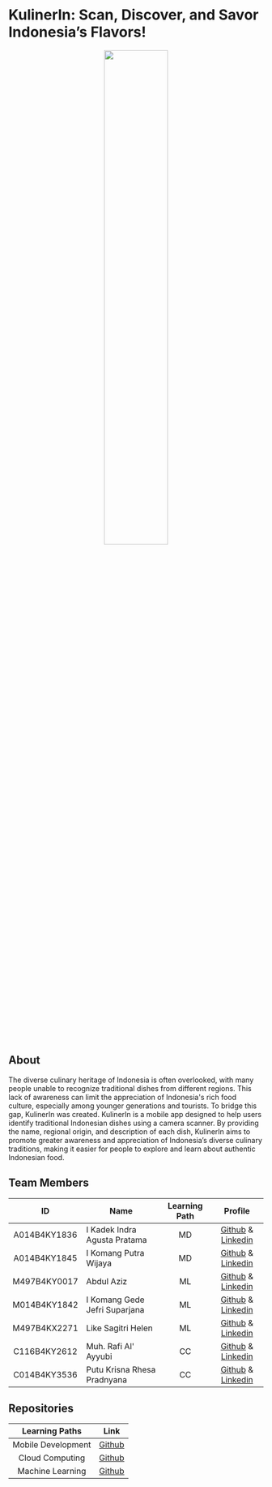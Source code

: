 # KulinerIn: Scan, Discover, and Savor Indonesia’s Flavors!

<div align="center">
<img src="https://github.com/user-attachments/assets/9880eb06-fd69-4dba-860f-044f0e30a082" width="50%" height="50%" >
</div>

## About

The diverse culinary heritage of Indonesia is often overlooked, with many people unable to recognize traditional dishes from different regions. This lack of awareness can limit the appreciation of Indonesia's rich food culture, especially among younger generations and tourists. To bridge this gap, KulinerIn was created. KulinerIn is a mobile app designed to help users identify traditional Indonesian dishes using a camera scanner. By providing the name, regional origin, and description of each dish, KulinerIn aims to promote greater awareness and appreciation of Indonesia’s diverse culinary traditions, making it easier for people to explore and learn about authentic Indonesian food.

## Team Members

|      ID      | Name                          | Learning Path |                                                         Profile                                                         |
| :----------: | ----------------------------- | :-----------: | :---------------------------------------------------------------------------------------------------------------------: |
| A014B4KY1836 | I Kadek Indra Agusta Pratama  |      MD       |     [Github](https://github.com/dduuddeekk) & [Linkedin](https://www.linkedin.com/in/i-kadek-indra-agusta-pratama/)     |
| A014B4KY1845 | I Komang Putra Wijaya         |      MD       | [Github](https://github.com/ikmgputrawijaya) & [Linkedin](https://www.linkedin.com/in/i-komang-putra-wijaya-883031262/) |
| M497B4KY0017 | Abdul Aziz                    |      ML       |           [Github](https://github.com/AlexA320) & [Linkedin](https://www.linkedin.com/in/abdulaziezofficial/)           |
| M014B4KY1842 | I Komang Gede Jefri Suparjana |      ML       |  [Github](https://github.com/JefriSuparjana) & [Linkedin](https://www.linkedin.com/in/i-komang-gede-jefri-suparjana/)   |
| M497B4KX2271 | Like Sagitri Helen            |      ML       |    [Github](https://github.com/likesagitri) & [Linkedin](https://www.linkedin.com/in/like-sagitri-helen-a5a418288/)     |
| C116B4KY2612 | Muh. Rafi Al' Ayyubi          |      CC       |              [Github](https://github.com/ryushix) & [Linkedin](https://www.linkedin.com/in/rafialayyubi/)               |
| C014B4KY3536 | Putu Krisna Rhesa Pradnyana   |      CC       |    [Github](https://github.com/Krisnarhesa) & [Linkedin](www.linkedin.com/in/putu-krisna-rhesa-pradnyana-b05a60256)     |

## Repositories

|   Learning Paths   |                                    Link                                     |
| :----------------: | :-------------------------------------------------------------------------: |
| Mobile Development | [Github](https://github.com/Kulinerin-Bangkit-Team-2024/Mobile-Development) |
|  Cloud Computing   |  [Github](https://github.com/Kulinerin-Bangkit-Team-2024/Cloud-Computing)   |
|  Machine Learning  |  [Github](https://github.com/Kulinerin-Bangkit-Team-2024/Machine-Learning)  |
